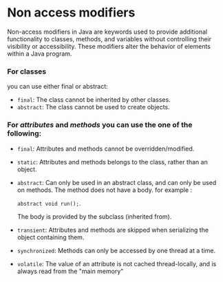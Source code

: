 # Non access modifiers 
Non-access modifiers in Java are keywords used to provide additional functionality to classes, methods, and variables without controlling their visibility or accessibility. These modifiers alter the behavior of elements within a Java program.

### For classes
 you can use either final or abstract:
- `final`: The class cannot be inherited by other classes.
- `abstract`: The class cannot be used to create objects.

### For *attributes* and *methods* you can use the one of the following:
- `final`: Attributes and methods cannot be overridden/modified.
- `static`: Attributes and methods belongs to the class, rather than an object.
- `abstract`: Can only be used in an abstract class, and can only be used on methods. The method does not have a body. 
for example :

    ```abstract void run();```.

    The body is provided by the subclass (inherited from).
- `transient`: Attributes and methods are skipped when serializing the object containing them.
- `synchronized`: Methods can only be accessed by one thread at a time.
- `volatile`: The value of an attribute is not cached thread-locally, and is always read from the "main memory"